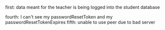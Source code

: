 first: data meant for the teacher is being logged into the student database

<!-- second: enum doesn't work -->
<!-- third: unable to restrict access to deleting courses for students. -->

fourth: I can't see my passwordResetToken and my passwordResetTokenExpires
fifth: unable to use peer due to bad server
